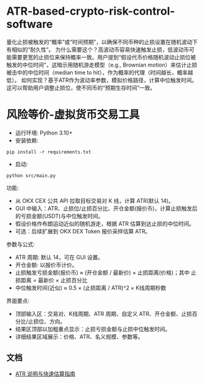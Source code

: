 # ATR-based-crypto-risk-control-software
量化止损被触发的“概率”或“时间预期”，以确保不同币种的止损设置在随机波动下有相似的“耐久性”。
为什么需要这个？高波动币容易快速触发止损，低波动币可能需要更宽的止损位来保持概率一致。用户提到“假设代币价格随机波动止损位被触发的中位时间”，这暗示用随机游走模型（e.g., Brownian motion）来估计止损被击中的中位时间（median time to hit），作为概率的代理（时间越长，概率越低）。
如何实现？基于ATR作为波动率参数，模拟价格路径，计算中位触发时间。这可以帮助用户调整止损位，使不同币的“预期生存时间”一致。
# 风险等价-虚拟货币交易工具

- 运行环境: Python 3.10+
- 安装依赖:

```
pip install -r requirements.txt
```

- 启动:

```
python src/main.py
```

功能:
- 从 OKX CEX 公共 API 拉取目标交易对 K 线，计算 ATR(默认 14)。
- GUI 中输入：ATR、止损位/止损百分比、开仓金额(报价币)，计算止损触发后的亏损金额(USDT)与中位触发时间。
- 假设价格作布朗运动近似的随机游走，根据 ATR 估算到达止损的中位时间。
- 可选：后续扩展到 OKX DEX Token 报价采样估算 ATR。

参数与公式:
- ATR 周期: 默认 14，可在 GUI 设置。
- 开仓金额: 以报价币计价。
- 止损触发亏损金额(报价币) ≈ (开仓金额 / 最新价) × 止损距离(价格)；其中 止损距离 = 最新价 × 止损百分比
- 中位触发时间(近似) ≈ 0.5 × (止损距离 / ATR)^2 × K线周期秒数

界面要点:
- 顶部输入区：交易对、K线周期、ATR 周期、自定义 ATR、开仓金额、止损百分比/止损位、方向。
- 结果区顶部以加粗重点显示：止损亏损金额与止损中位触发时间。
- 详细结果区域展示：价格、ATR、名义规模、参数等。 

## 文档
- [ATR 说明与快速估算指南](./ATR说明指南.md) 
